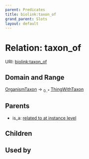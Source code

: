 ```yaml
---
parent: Predicates
title: biolink:taxon_of
grand_parent: Slots
layout: default
---
```


# Relation: taxon_of




URI: [biolink:taxon_of](https://w3id.org/biolink/vocab/taxon_of)

## Domain and Range

[OrganismTaxon](OrganismTaxon.md) ->  <sub>0..\*</sub> [ThingWithTaxon](ThingWithTaxon.md)

## Parents

 *  is_a: [related to at instance level](related_to_at_instance_level.md)

## Children


## Used by

